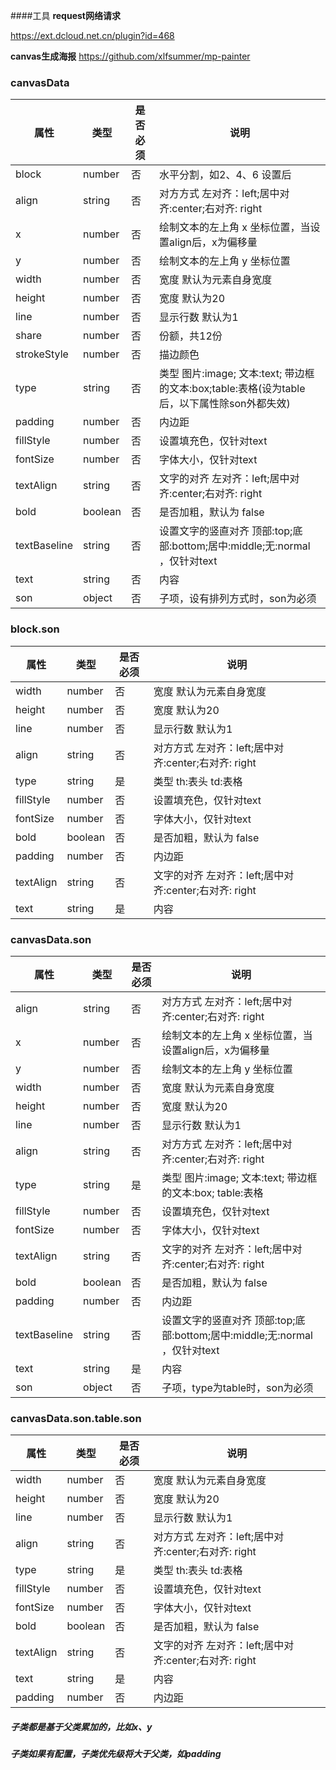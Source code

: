 
####工具
**request网络请求**

https://ext.dcloud.net.cn/plugin?id=468

**canvas生成海报**
https://github.com/xlfsummer/mp-painter




### canvasData
|  属性 | 类型   | 是否必须  |  说明 |
| ------------ |------------ | ------------ | ------------ |
| block  |  number | 否 | 水平分割，如2、4、6 设置后  |
|  align |  string | 否 |  对方方式 左对齐：left;居中对齐:center;右对齐: right |
|   x |  number | 否 |  绘制文本的左上角 x 坐标位置，当设置align后，x为偏移量 |
|   y |  number | 否 |  绘制文本的左上角 y 坐标位置 |
|  width |  number | 否 |  宽度 默认为元素自身宽度 |
|  height |  number | 否 |  宽度 默认为20 |
|  line |  number | 否 |  显示行数 默认为1 |
|  share |  number | 否 |  份额，共12份 |
|  strokeStyle |  number | 否 |  描边颜色 |
|  type |  string | 否 |  类型 图片:image; 文本:text; 带边框的文本:box;table:表格(设为table后，以下属性除son外都失效) |
|  padding |  number | 否 |  内边距 |
|  fillStyle |  number | 否 |  设置填充色，仅针对text |
|  fontSize |  number | 否 |  字体大小，仅针对text |
|  textAlign |  string | 否 |  文字的对齐 左对齐：left;居中对齐:center;右对齐: right |
|  bold |  boolean | 否 |  是否加粗，默认为 false |
|  textBaseline |  string | 否 |  设置文字的竖直对齐 顶部:top;底部:bottom;居中:middle;无:normal ，仅针对text|
|  text |  string | 否 |  内容 |
|  son |  object | 否 |  子项，设有排列方式时，son为必须 |


### block.son
|  属性 | 类型   | 是否必须  |  说明 |
| ------------ |------------ | ------------ | ------------ |
|  width |  number | 否 |  宽度 默认为元素自身宽度 |
|  height |  number | 否 |  宽度 默认为20 |
|  line |  number | 否 |  显示行数 默认为1 |
|  align |  string | 否 |  对方方式 左对齐：left;居中对齐:center;右对齐: right |
|  type |  string | 是 |  类型 th:表头 td:表格 |
|  fillStyle |  number | 否 |  设置填充色，仅针对text |
|  fontSize |  number | 否 |  字体大小，仅针对text |
|  bold |  boolean | 否 |  是否加粗，默认为 false |
|  padding |  number | 否 |  内边距 |
|  textAlign |  string | 否 |  文字的对齐 左对齐：left;居中对齐:center;右对齐: right |
|  text |  string | 是 |  内容 |

### canvasData.son
|  属性 | 类型   | 是否必须  |  说明 |
| ------------ |------------ | ------------ | ------------ |
|  align |  string | 否 |  对方方式 左对齐：left;居中对齐:center;右对齐: right |
|   x |  number | 否 |  绘制文本的左上角 x 坐标位置，当设置align后，x为偏移量 |
|   y |  number | 否 |  绘制文本的左上角 y 坐标位置 |
|  width |  number | 否 |  宽度 默认为元素自身宽度 |
|  height |  number | 否 |  宽度 默认为20 |
|  line |  number | 否 |  显示行数 默认为1 |
|  align |  string | 否 |  对方方式 左对齐：left;居中对齐:center;右对齐: right |
|  type |  string | 是 |  类型 图片:image; 文本:text; 带边框的文本:box; table:表格 |
|  fillStyle |  number | 否 |  设置填充色，仅针对text |
|  fontSize |  number | 否 |  字体大小，仅针对text |
|  textAlign |  string | 否 |  文字的对齐 左对齐：left;居中对齐:center;右对齐: right |
|  bold |  boolean | 否 |  是否加粗，默认为 false |
|  padding |  number | 否 |  内边距 |
|  textBaseline |  string | 否 |  设置文字的竖直对齐 顶部:top;底部:bottom;居中:middle;无:normal ，仅针对text|
|  text |  string | 是 |  内容 |
|  son |  object | 否 |  子项，type为table时，son为必须 |


### canvasData.son.table.son
|  属性 | 类型   | 是否必须  |  说明 |
| ------------ |------------ | ------------ | ------------ |
|  width |  number | 否 |  宽度 默认为元素自身宽度 |
|  height |  number | 否 |  宽度 默认为20 |
|  line |  number | 否 |  显示行数 默认为1 |
|  align |  string | 否 |  对方方式 左对齐：left;居中对齐:center;右对齐: right |
|  type |  string | 是 |  类型 th:表头 td:表格 |
|  fillStyle |  number | 否 |  设置填充色，仅针对text |
|  fontSize |  number | 否 |  字体大小，仅针对text |
|  bold |  boolean | 否 |  是否加粗，默认为 false |
|  textAlign |  string | 否 |  文字的对齐 左对齐：left;居中对齐:center;右对齐: right |
|  text |  string | 是 |  内容 |
|  padding |  number | 否 |  内边距 |

##### 子类都是基于父类累加的，比如x、y
##### 子类如果有配置，子类优先级将大于父类，如padding